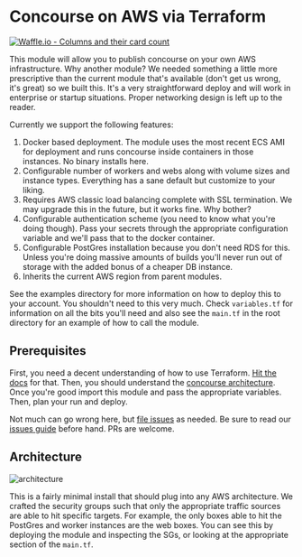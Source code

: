 # Concourse on AWS via Terraform

[![Waffle.io - Columns and their card count](https://badge.waffle.io/7Factor/7fpub-aws-concourse.svg?columns=all)](https://waffle.io/7Factor/7fpub-aws-concourse)

This module will allow you to publish concourse on your own AWS infrastructure. Why another module? We needed something a little more prescriptive than the current module that's available (don't get us wrong, it's great) so we built this. It's a very straightforward deploy and will work in enterprise or startup situations. Proper networking design is left up to the reader.

Currently we support the following features:

1. Docker based deployment. The module uses the most recent ECS AMI for deployment and runs concourse inside containers in those instances. No binary installs here.
2. Configurable number of workers and webs along with volume sizes and instance types. Everything has a sane default but customize to your liking.
3. Requires AWS classic load balancing complete with SSL termination. We may upgrade this in the future, but it works fine. Why bother?
4. Configurable authentication scheme (you need to know what you're doing though). Pass your secrets through the appropriate configuration variable and we'll pass that to the docker container.
5. Configurable PostGres installation because you don't need RDS for this. Unless you're doing massive amounts of builds you'll never run out of storage with the added bonus of a cheaper DB instance.
6. Inherits the current AWS region from parent modules.

See the examples directory for more information on how to deploy this to your account. You shouldn't need to this very much. Check ```variables.tf``` for information on all the bits you'll need and also see the ```main.tf``` in the root directory for an example of how to call the module.

## Prerequisites

First, you need a decent understanding of how to use Terraform. [Hit the docs](https://www.terraform.io/intro/index.html) for that. Then, you should understand the [concourse architecture](http://concourse.ci/architecture.html). Once you're good import this module and pass the appropriate variables. Then, plan your run and deploy. 

Not much can go wrong here, but [file issues](https://github.com/7Factor/7fpub-aws-concourse/issues) as needed. Be sure to read our [issues guide](https://7factor.github.io/7fpub-ghissues/) before hand. PRs are welcome.

## Architecture

![architecture](https://raw.githubusercontent.com/7Factor/terraform-aws-concourse/dev/docs/concourse.png)

This is a fairly minimal install that should plug into any AWS architecture. We crafted the security groups such that only the appropriate traffic sources are able to hit specific targets. For example, the only boxes able to hit the PostGres and worker instances are the web boxes. You can see this by deploying the module and inspecting the SGs, or looking at the appropriate section of the ```main.tf```.